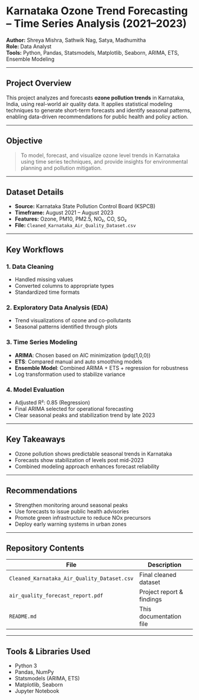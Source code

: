 # Karnataka Ozone Trend Forecasting – Time Series Analysis (2021–2023)

**Author:** Shreya Mishra, Sathwik Nag, Satya, Madhumitha  
**Role:** Data Analyst  
**Tools:** Python, Pandas, Statsmodels, Matplotlib, Seaborn, ARIMA, ETS, Ensemble Modeling

---

##  Project Overview

This project analyzes and forecasts **ozone pollution trends** in Karnataka, India, using real-world air quality data. It applies statistical modeling techniques to generate short-term forecasts and identify seasonal patterns, enabling data-driven recommendations for public health and policy action.

---

##  Objective

> To model, forecast, and visualize ozone level trends in Karnataka using time series techniques, and provide insights for environmental planning and pollution mitigation.

---

##  Dataset Details

- **Source:** Karnataka State Pollution Control Board (KSPCB)  
- **Timeframe:** August 2021 – August 2023  
- **Features:** Ozone, PM10, PM2.5, NO₂, CO, SO₂  
- **File:** `Cleaned_Karnataka_Air_Quality_Dataset.csv`

---

##  Key Workflows

### 1. Data Cleaning
- Handled missing values
- Converted columns to appropriate types
- Standardized time formats

### 2.  Exploratory Data Analysis (EDA)
- Trend visualizations of ozone and co-pollutants
- Seasonal patterns identified through plots

### 3.  Time Series Modeling
- **ARIMA**: Chosen based on AIC minimization (pdq(1,0,0))
- **ETS**: Compared manual and auto smoothing models
- **Ensemble Model**: Combined ARIMA + ETS + regression for robustness
- Log transformation used to stabilize variance

### 4.  Model Evaluation
- Adjusted R²: 0.85 (Regression)
- Final ARIMA selected for operational forecasting
- Clear seasonal peaks and stabilization trend by late 2023

---

##  Key Takeaways

- Ozone pollution shows predictable seasonal trends in Karnataka
- Forecasts show stabilization of levels post mid-2023
- Combined modeling approach enhances forecast reliability

---

##  Recommendations

- Strengthen monitoring around seasonal peaks
- Use forecasts to issue public health advisories
- Promote green infrastructure to reduce NOx precursors
- Deploy early warning systems in urban zones

---

##  Repository Contents

| File | Description |
|------|-------------|
| `Cleaned_Karnataka_Air_Quality_Dataset.csv` | Final cleaned dataset |
| `air_quality_forecast_report.pdf` | Project report & findings |
| `README.md` | This documentation file |

---

##  Tools & Libraries Used

- Python 3  
- Pandas, NumPy  
- Statsmodels (ARIMA, ETS)  
- Matplotlib, Seaborn  
- Jupyter Notebook


